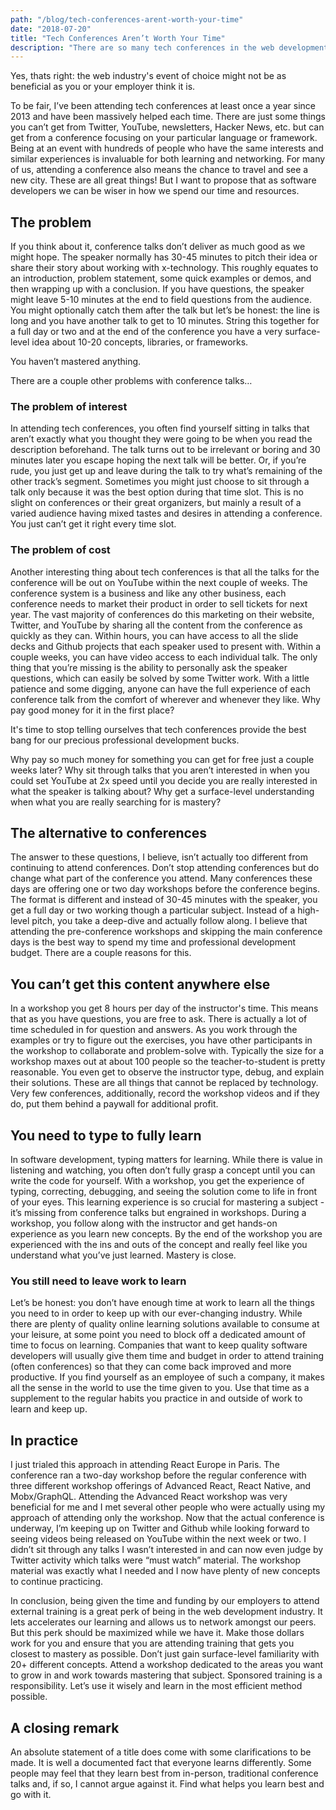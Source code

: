```yaml
---
path: "/blog/tech-conferences-arent-worth-your-time"
date: "2018-07-20"
title: "Tech Conferences Aren’t Worth Your Time"
description: "There are so many tech conferences in the web development industry. But are they really worth the investment? Read why workshops might be a smarter choice."
---
```


Yes, thats right: the web industry's event of choice might not be as beneficial as you or your employer think it is.

To be fair, I’ve been attending tech conferences at least once a year since 2013 and have been massively helped each time. There are just some things you can’t get from Twitter, YouTube, newsletters, Hacker News, etc. but can get from a conference focusing on your particular language or framework. Being at an event with hundreds of people who have the same interests and similar experiences is invaluable for both learning and networking. For many of us, attending a conference also means the chance to travel and see a new city. These are all great things! But I want to propose that as software developers we can be wiser in how we spend our time and resources.

## The problem

If you think about it, conference talks don’t deliver as much good as we might hope. The speaker normally has 30-45 minutes to pitch their idea or share their story about working with x-technology. This roughly equates to an introduction, problem statement, some quick examples or demos, and then wrapping up with a conclusion. If you have questions, the speaker might leave 5-10 minutes at the end to field questions from the audience. You might optionally catch them after the talk but let’s be honest: the line is long and you have another talk to get to 10 minutes. String this together for a full day or two and at the end of the conference you have a very surface-level idea about 10-20 concepts, libraries, or frameworks.

You haven’t mastered anything.

There are a couple other problems with conference talks…

### The problem of interest

In attending tech conferences, you often find yourself sitting in talks that aren’t exactly what you thought they were going to be when you read the description beforehand. The talk turns out to be irrelevant or boring and 30 minutes later you escape hoping the next talk will be better. Or, if you’re rude, you just get up and leave during the talk to try what’s remaining of the other track’s segment. Sometimes you might just choose to sit through a talk only because it was the best option during that time slot. This is no slight on conferences or their great organizers, but mainly a result of a varied audience having mixed tastes and desires in attending a conference. You just can’t get it right every time slot.

### The problem of cost

Another interesting thing about tech conferences is that all the talks for the conference will be out on YouTube within the next couple of weeks. The conference system is a business and like any other business, each conference needs to market their product in order to sell tickets for next year. The vast majority of conferences do this marketing on their website, Twitter, and YouTube by sharing all the content from the conference as quickly as they can. Within hours, you can have access to all the slide decks and Github projects that each speaker used to present with. Within a couple weeks, you can have video access to each individual talk. The only thing that you’re missing is the ability to personally ask the speaker questions, which can easily be solved by some Twitter work. With a little patience and some digging, anyone can have the full experience of each conference talk from the comfort of wherever and whenever they like. Why pay good money for it in the first place?

It's time to stop telling ourselves that tech conferences provide the best bang for our precious professional development bucks.

Why pay so much money for something you can get for free just a couple weeks later? Why sit through talks that you aren’t interested in when you could set YouTube at 2x speed until you decide you are really interested in what the speaker is talking about? Why get a surface-level understanding when what you are really searching for is mastery?

## The alternative to conferences

The answer to these questions, I believe, isn’t actually too different from continuing to attend conferences. Don’t stop attending conferences but do change what part of the conference you attend. Many conferences these days are offering one or two day workshops before the conference begins. The format is different and instead of 30-45 minutes with the speaker, you get a full day or two working though a particular subject. Instead of a high-level pitch, you take a deep-dive and actually follow along. I believe that attending the pre-conference workshops and skipping the main conference days is the best way to spend my time and professional development budget. There are a couple reasons for this.

## You can’t get this content anywhere else

In a workshop you get 8 hours per day of the instructor's time. This means that as you have questions, you are free to ask. There is actually a lot of time scheduled in for question and answers. As you work through the examples or try to figure out the exercises, you have other participants in the workshop to collaborate and problem-solve with. Typically the size for a workshop maxes out at about 100 people so the teacher-to-student is pretty reasonable. You even get to observe the instructor type, debug, and explain their solutions. These are all things that cannot be replaced by technology. Very few conferences, additionally, record the workshop videos and if they do, put them behind a paywall for additional profit.

## You need to type to fully learn

In software development, typing matters for learning. While there is value in listening and watching, you often don’t fully grasp a concept until you can write the code for yourself. With a workshop, you get the experience of typing, correcting, debugging, and seeing the solution come to life in front of your eyes. This learning experience is so crucial for mastering a subject - it’s missing from conference talks but engrained in workshops. During a workshop, you follow along with the instructor and get hands-on experience as you learn new concepts. By the end of the workshop you are experienced with the ins and outs of the concept and really feel like you understand what you’ve just learned. Mastery is close.

### You still need to leave work to learn

Let’s be honest: you don’t have enough time at work to learn all the things you need to in order to keep up with our ever-changing industry. While there are plenty of quality online learning solutions available to consume at your leisure, at some point you need to block off a dedicated amount of time to focus on learning. Companies that want to keep quality software developers will usually give them time and budget in order to attend training (often conferences) so that they can come back improved and more productive. If you find yourself as an employee of such a company, it makes all the sense in the world to use the time given to you. Use that time as a supplement to the regular habits you practice in and outside of work to learn and keep up.

## In practice

I just trialed this approach in attending React Europe in Paris. The conference ran a two-day workshop before the regular conference with three different workshop offerings of Advanced React, React Native, and Mobx/GraphQL. Attending the Advanced React workshop was very beneficial for me and I met several other people who were actually using my approach of attending only the workshop. Now that the actual conference is underway, I’m keeping up on Twitter and Github while looking forward to seeing videos being released on YouTube within the next week or two. I didn’t sit through any talks I wasn’t interested in and can now even judge by Twitter activity which talks were “must watch” material. The workshop material was exactly what I needed and I now have plenty of new concepts to continue practicing.

In conclusion, being given the time and funding by our employers to attend external training is a great perk of being in the web development industry. It lets accelerates our learning and allows us to network amongst our peers. But this perk should be maximized while we have it. Make those dollars work for you and ensure that you are attending training that gets you closest to mastery as possible. Don’t just gain surface-level familiarity with 20+ different concepts. Attend a workshop dedicated to the areas you want to grow in and work towards mastering that subject. Sponsored training is a responsibility. Let’s use it wisely and learn in the most efficient method possible.

## A closing remark

An absolute statement of a title does come with some clarifications to be made. It is well a documented fact that everyone learns differently. Some people may feel that they learn best from in-person, traditional conference talks and, if so, I cannot argue against it. Find what helps you learn best and go with it.
